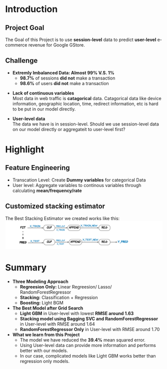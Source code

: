 # Introduction
## Project Goal
The Goal of this Project is to use **session-level** data to predict **user-level** e-commerce revenue for Google GStore.

## Challenge
- **Extremly Imbalanced Data: Almost 99% V.S. 1%** 
	- **98.7%** of sessions **did not** make a transaction
	- **98.6%** of users **did not** make a transaction
* **Lack of continuous variables**   
Most data in web traffic is **catagorical** data. Catagorical data like device information, geographic location, time, redirect information, etc is hard to be put in our model directly.

* **User-level data**  
The data we have is in session-level. Should we use session-level data on our model directly or aggregateit to user-level first?

# Highlight
## Feature Engineering
* Transcation Level: Create **Dummy variables** for categorical Data
* User level: Aggregate variables to continous variables through calculating **mean/frequency/rate**


## Customized stacking estimator
The Best Stacking Estimator we created works like this:   
![](./Final_Presentation_Images/FC_Estimator_best.png)

# Summary
* **Three Modeling Approach**
	- **Regreesion Only:** Linear Regreesion/ Lasso/ RandomForestRegressor
	- **Stacking:** Classification + Regression
	- **Boosting:** Light BGM
* **The Best Model after Grid Search**
	- **Light GBM** in User-level with lowest **RMSE around 1.63**
	- **Stacking model using Bagging SVC and RandomForestRegressor** in User-level with RMSE around 1.64
	- **RandomForestRegressor Only** in User-level with RMSE around 1.70
* **What we learn from this Project**  
	- The model we have reduced the **39.4%** mean squared error. 
	- Using User-level data can provide more information and performs better with our models. 
	- In our case, complicated models like Light GBM works better than regression only models.
